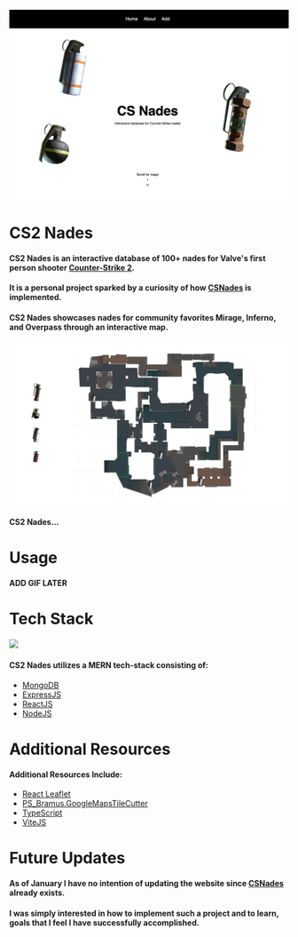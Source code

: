 
<a><img src="./app/public/README/README.png" /></a>

<span></span>

# CS2 Nades
#### CS2 Nades is an interactive database of 100+ nades for Valve's first person shooter <a href="https://www.counter-strike.net/cs2">Counter-Strike 2</a>.
#### It is a personal project sparked by a curiosity of how <a href="https://www.csgonades.com/">CSNades</a> is implemented.
#### CS2 Nades showcases nades for community favorites Mirage, Inferno, and Overpass through an interactive map.
#### <img src="./app/public/README/mirage.png" />
#### CS2 Nades...

# Usage
#### ADD GIF LATER

# Tech Stack
#### <img src="https://miro.medium.com/v2/resize:fit:678/1*l2tlJsFNg2tH6QizegKkqA.png" />
#### CS2 Nades utilizes a MERN tech-stack consisting of:
- <a href="https://www.mongodb.com/">MongoDB</a>
- <a href="https://expressjs.com/">ExpressJS</a>
- <a href="https://react.dev/">ReactJS</a>
- <a href="https://nodejs.org/en">NodeJS</a>

# Additional Resources
#### Additional Resources Include:
- <a href="https://react-leaflet.js.org/">React Leaflet</a>
- <a href="https://github.com/bramus/photoshop-google-maps-tile-cutter/">PS_Bramus.GoogleMapsTileCutter</a>
- <a href="https://www.typescriptlang.org/">TypeScript</a>
- <a href="https://vitejs.dev/">ViteJS</a>

# Future Updates
#### As of January I have no intention of updating the website since <a href="https://www.csgonades.com/">CSNades</a> already exists.
#### I was simply interested in how to implement such a project and to learn, goals that I feel I have successfully accomplished.